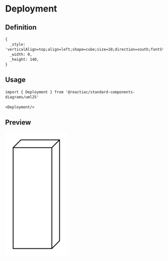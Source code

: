 # Deployment

## Definition

```
{
  _style: 'verticalAlign=top;align=left;shape=cube;size=10;direction=south;fontStyle=0;html=1;boundedLbl=1;spacingLeft=5;whiteSpace=wrap;',
  _width: 0,
  _height: 140,
}
```

## Usage

```
import { Deployment } from '@reactiac/standard-components-diagrams/uml25'

<Deployment/>
```

## Preview

<img src="./deployment.png" width="200"/>

